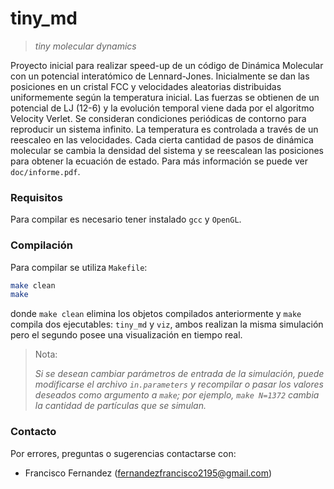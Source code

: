 # tiny_md

> _tiny molecular dynamics_

Proyecto inicial para realizar speed-up de un código de Dinámica Molecular con un potencial interatómico de Lennard-Jones. Inicialmente se dan las posiciones en un cristal FCC y velocidades aleatorias distribuidas uniformemente según la temperatura inicial. Las fuerzas se obtienen de un potencial de LJ (12-6) y la evolución temporal viene dada por el algoritmo Velocity Verlet. Se consideran condiciones periódicas de contorno para reproducir un sistema infinito. La temperatura es controlada a través de un reescaleo en las velocidades. Cada cierta cantidad de pasos de dinámica molecular se cambia la densidad del sistema y se reescalean las posiciones para obtener la ecuación de estado. Para más información se puede ver `doc/informe.pdf`.


### Requisitos

Para compilar es necesario tener instalado `gcc` y `OpenGL`.


### Compilación

Para compilar se utiliza `Makefile`:
```bash
make clean
make
```
donde `make clean` elimina los objetos compilados anteriormente y `make` compila dos ejecutables: `tiny_md` y `viz`, ambos realizan la misma simulación pero el segundo posee una visualización en tiempo real.

> Nota:
>
> _Si se desean cambiar parámetros de entrada de la simulación, puede modificarse el archivo _`in.parameters`_ y recompilar o pasar los valores deseados como argumento a _`make`_; por ejemplo, _`make N=1372`_ cambia la cantidad de partículas que se simulan._


### Contacto

Por errores, preguntas o sugerencias contactarse con:

+ Francisco Fernandez (<fernandezfrancisco2195@gmail.com>)
